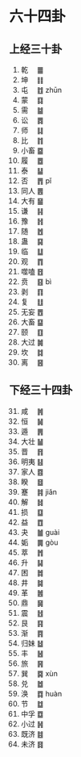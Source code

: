 # 六十四卦

## 上经三十卦

01. 乾　 ䷀	
02. 坤　 ䷁	
03. 屯　 ䷂	zhūn
04. 蒙　 ䷃	
05. 需　 ䷄	
06. 讼　 ䷅
07. 师　 ䷆	
08. 比　 ䷇	
09. 小畜 ䷈	
10. 履　 ䷉	
11. 泰　 ䷊	
12. 否　 ䷋	pǐ
13. 同人 ䷌	
14. 大有 ䷍	
15. 谦　 ䷎	
16. 豫　 ䷏	
17. 随　 ䷐	
18. 蛊　 ䷑
19. 临　 ䷒	
20. 观　 ䷓	
21. 噬嗑 ䷔	
22. 贲　 ䷕	bì
23. 剥　 ䷖	
24. 复　 ䷗
25. 无妄 ䷘	
26. 大畜 ䷙	
27. 颐　 ䷚	
28. 大过 ䷛	
29. 坎　 ䷜	
30. 离　 ䷝

## 下经三十四卦

31. 咸　 ䷞	
32. 恒　 ䷟	
33. 遁　 ䷠	
34. 大壮 ䷡	
35. 晋　 ䷢	
36. 明夷 ䷣
37. 家人 ䷤	
38. 睽　 ䷥	
39. 蹇　 ䷦	jiǎn
40. 解　 ䷧	
41. 损　 ䷨	
42. 益　 ䷩
43. 夬　 ䷪	guài
44. 姤　 ䷫	gòu
45. 萃　 ䷬	
46. 升　 ䷭	
47. 困　 ䷮	
48. 井　 ䷯
49. 革　 ䷰	
50. 鼎　 ䷱	
51. 震　 ䷲	
52. 艮　 ䷳	
53. 渐　 ䷴	
54. 归妹 ䷵
55. 丰　 ䷶	
56. 旅　 ䷷	
57. 巽　 ䷸	xùn
58. 兑　 ䷹	
59. 涣　 ䷺	huàn
60. 节　 ䷻
61. 中孚 ䷼	
62. 小过 ䷽	
63. 既济 ䷾	
64. 未济 ䷿